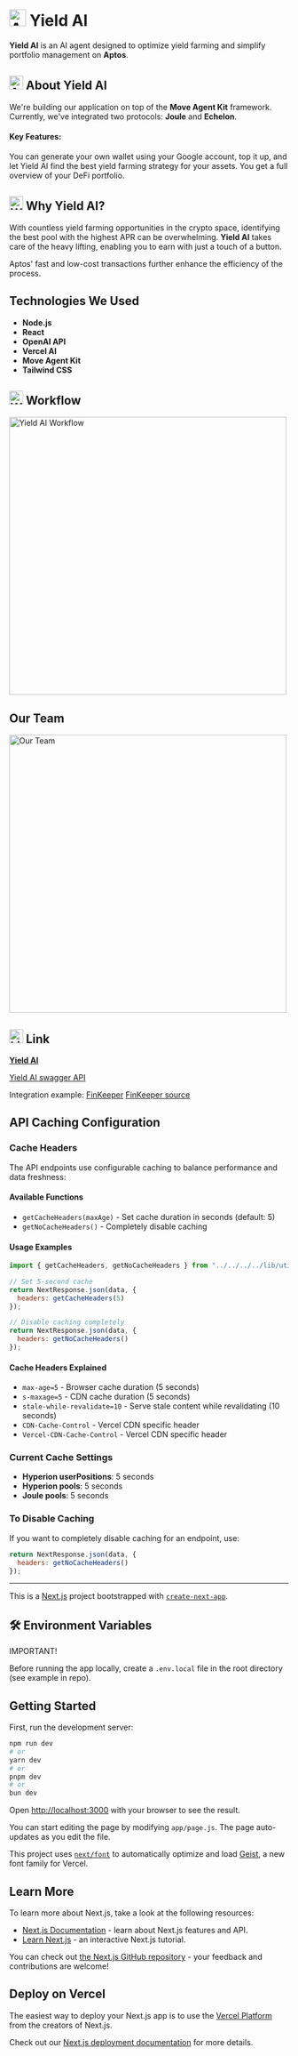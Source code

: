 # <img src="https://img.icons8.com/color/48/000000/artificial-intelligence.png" width="30" alt="AI"/> Yield AI

**Yield AI** is an AI agent designed to optimize yield farming and simplify portfolio management on **Aptos**.

## <img src="https://img.icons8.com/color/48/000000/info.png" width="25" alt="About"/> About Yield AI

We're building our application on top of the **Move Agent Kit** framework. Currently, we've integrated two protocols: **Joule** and **Echelon**.

#### Key Features:
You can generate your own wallet using your Google account, top it up, and let Yield AI find the best yield farming strategy for your assets. You get a full overview of your DeFi portfolio.

## <img src="https://img.icons8.com/color/48/000000/why-quest.png" width="25" alt="Why"/> Why Yield AI?

With countless yield farming opportunities in the crypto space, identifying the best pool with the highest APR can be overwhelming. **Yield AI** takes care of the heavy lifting, enabling you to earn with just a touch of a button. 

Aptos' fast and low-cost transactions further enhance the efficiency of the process.

## Technologies We Used

- **Node.js**
- **React**
- **OpenAI API**
- **Vercel AI**
- **Move Agent Kit**
- **Tailwind CSS**

## <img src="https://img.icons8.com/color/48/000000/workflow.png" width="25" alt="Workflow"/> Workflow

<img src="https://sheremetev.aoserver.ru/storage/8ae7c3e09485cbe7701b2aa305ba9078/Marketing/FinKeeper/Yield-AI-Workflow.jpeg" width="500" alt="Yield AI Workflow"/>

## Our Team

<img src="https://sheremetev.aoserver.ru/storage/8ae7c3e09485cbe7701b2aa305ba9078/Marketing/FinKeeper/Our-team.png?1742809829000" width="500" alt="Our Team"/>

## <img src="https://img.icons8.com/color/48/000000/link.png" width="25" alt="Link"/> Link

**[Yield AI](https://yield-a.vercel.app/)**

[Yield AI swagger API](https://yield-a.vercel.app/swagger)

Integration example: [FinKeeper](https://finkeeper.pro/app) 
[FinKeeper source](https://github.com/finkeeper/finkeeper/blob/main/www/frontend/modules/app/components/APTApi.php#L10)

## API Caching Configuration

### Cache Headers

The API endpoints use configurable caching to balance performance and data freshness:

#### Available Functions

- `getCacheHeaders(maxAge)` - Set cache duration in seconds (default: 5)
- `getNoCacheHeaders()` - Completely disable caching

#### Usage Examples

```javascript
import { getCacheHeaders, getNoCacheHeaders } from "../../../../lib/utils";

// Set 5-second cache
return NextResponse.json(data, {
  headers: getCacheHeaders(5)
});

// Disable caching completely
return NextResponse.json(data, {
  headers: getNoCacheHeaders()
});
```

#### Cache Headers Explained

- `max-age=5` - Browser cache duration (5 seconds)
- `s-maxage=5` - CDN cache duration (5 seconds)  
- `stale-while-revalidate=10` - Serve stale content while revalidating (10 seconds)
- `CDN-Cache-Control` - Vercel CDN specific header
- `Vercel-CDN-Cache-Control` - Vercel CDN specific header

### Current Cache Settings

- **Hyperion userPositions**: 5 seconds
- **Hyperion pools**: 5 seconds  
- **Joule pools**: 5 seconds

### To Disable Caching

If you want to completely disable caching for an endpoint, use:

```javascript
return NextResponse.json(data, {
  headers: getNoCacheHeaders()
});
```

---

This is a [Next.js](https://nextjs.org) project bootstrapped with [`create-next-app`](https://github.com/vercel/next.js/tree/canary/packages/create-next-app).

## 🛠 Environment Variables
IMPORTANT!

Before running the app locally, create a `.env.local` file in the root directory (see example in repo).

## Getting Started

First, run the development server:

```bash
npm run dev
# or
yarn dev
# or
pnpm dev
# or
bun dev
```

Open [http://localhost:3000](http://localhost:3000) with your browser to see the result.

You can start editing the page by modifying `app/page.js`. The page auto-updates as you edit the file.

This project uses [`next/font`](https://nextjs.org/docs/app/building-your-application/optimizing/fonts) to automatically optimize and load [Geist](https://vercel.com/font), a new font family for Vercel.

## Learn More

To learn more about Next.js, take a look at the following resources:

- [Next.js Documentation](https://nextjs.org/docs) - learn about Next.js features and API.
- [Learn Next.js](https://nextjs.org/learn) - an interactive Next.js tutorial.

You can check out [the Next.js GitHub repository](https://github.com/vercel/next.js) - your feedback and contributions are welcome!

## Deploy on Vercel

The easiest way to deploy your Next.js app is to use the [Vercel Platform](https://vercel.com/new?utm_medium=default-template&filter=next.js&utm_source=create-next-app&utm_campaign=create-next-app-readme) from the creators of Next.js.

Check out our [Next.js deployment documentation](https://nextjs.org/docs/app/building-your-application/deploying) for more details.
